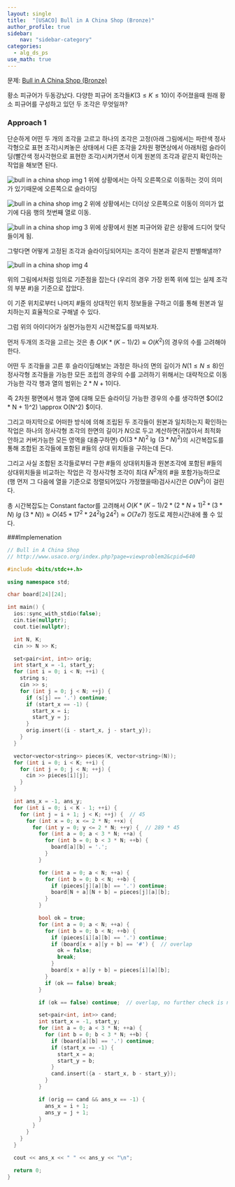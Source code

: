 ```yaml
---
layout: single
title:  "[USACO] Bull in A China Shop (Bronze)"
author_profile: true
sidebar:
    nav: "sidebar-category"
categories:
  - alg_ds_ps
use_math: true
---
```


문제: [Bull in A China Shop (Bronze)](http://www.usaco.org/index.php?page=viewproblem2&cpid=640)

황소 피규어가 두동강났다. 다양한 피규어 조각들$K (3 \leq K \leq 10)$이 주어졌을때 원래 황소 피규어를 구성하고 있던 두 조각은 무엇일까?

### Approach 1
단순하게 어떤 두 개의 조각을 고르고 하나의 조각은 고정(아래 그림에서는 파란색 정사각형으로 표현 조각)시켜놓은 상태에서 다른 조각을 2차원 평면상에서 아래처럼 슬라이딩(빨간색 정사각현으로 표현한 조각)시켜가면서 이게 원본의 조각과 같은지 확인하는 작업을 해보면 된다. 

![bull in a china shop img 1](/assets/image/alg_ds_ps/bull_in_a_china_shop_bronze/bull_in_a_china_shop_bronze_img_1.png)
위에 상황에서는 아직 오른쪽으로 이동하는 것이 의미가 있기때문에 오른쪽으로 슬라이딩

![bull in a china shop img 2](/assets/image/alg_ds_ps/bull_in_a_china_shop_bronze/bull_in_a_china_shop_bronze_img_2.png)
위에 상황에서는 더이상 오른쪽으로 이동이 의미가 없기에 다음 행의 첫번째 열로 이동.

![bull in a china shop img 3](/assets/image/alg_ds_ps/bull_in_a_china_shop_bronze/bull_in_a_china_shop_bronze_img_3.png)
위에 상황에서 원본 피규어와 같은 상황에 드디어 맞닥들이게 됨.

그렇다면 어떻게 고정된 조각과 슬라이딩되어지는 조각이 원본과 같은지 판별해낼까?

![bull in a china shop img 4](/assets/image/alg_ds_ps/bull_in_a_china_shop_bronze/bull_in_a_china_shop_bronze_img_4.png)

위의 그림에서처럼 임의로 기준점을 잡는다 (우리의 경우 가장 왼쪽 위에 있는 실제 조각의 부분 #)을 기준으로 잡았다. 

이 기준 위치로부터 나머지 #들의 상대적인 위치 정보들을 구하고 이를 통해 원본과 일치하는지 효율적으로 구해낼 수 있다.

그럼 위의 아이디어가 실현가능한지 시간복잡도를 따져보자.

먼저 두개의 조각을 고르는 것은 총 $O(K * (K - 1) / 2) \approx O(K^2)$의 경우의 수를 고려해야한다.

어떤 두 조각들을 고른 후 슬라이딩해보는 과정은 하나의 면의 길이가 $N (1 \leq N \leq 8)$인 정사각형 조각들을 가능한 모든 조립의 경우의 수를 고려하기 위해서는 대략적으로 이동가능한 각각 행과 열의 범위는 $2 * N + 1$이다. 

즉 2차원 평면에서 행과 열에 대해 모든 슬라이딩 가능한 경우의 수를 생각하면 $O((2 * N + 1)^2) \approx O(N^2) $이다.

그리고 마지막으로 어떠한 방식에 의해 조립된 두 조각들이 원본과 일치하는지 확인하는 작업은 하나의 정사각형 조각의 한면의 길이가 $N$으로 두고 계산하면(귀찮아서 최적화 안하고 커버가능한 모든 영역을 대충구하면) $O((3 * N)^2\ \lg\ (3 * N)^2)$의 시간복잡도를 통해 조합된 조각들에 포함된 #들의 상대 위치들을 구하는데 든다. 

그리고 사실 조합된 조각들로부터 구한 #들의 상대위치들과 원본조각에 포함된 #들의 상대위치들을 비교하는 작업은 각 정사각형 조각이 최대 $N^2$개의 #을 포함가능하므로 (행 먼저 그 다음에 열을 기준으로 정렬되어있다 가정했을때)검사시간은 $O(N^2)$이 걸린다.

총 시간복잡도는 Constant factor를 고려해서 $O(K*(K-1)/2 * (2 * N + 1)^{2} * (3*N)\ lg\ (3*N)) \approx O(45 * 17 ^ 2 * 24^2 \lg 24^2) \approx O(7e7)$ 정도로 제한시간내에 풀 수 있다. 

###Implemenation
```cpp
// Bull in A China Shop
// http://www.usaco.org/index.php?page=viewproblem2&cpid=640

#include <bits/stdc++.h>

using namespace std;

char board[24][24];

int main() {
  ios::sync_with_stdio(false);
  cin.tie(nullptr);
  cout.tie(nullptr);

  int N, K;
  cin >> N >> K;

  set<pair<int, int>> orig;
  int start_x = -1, start_y;
  for (int i = 0; i < N; ++i) {
    string s;
    cin >> s;
    for (int j = 0; j < N; ++j) {
      if (s[j] == '.') continue;
      if (start_x == -1) {
        start_x = i;
        start_y = j;
      }
      orig.insert({i - start_x, j - start_y});
    }
  }

  vector<vector<string>> pieces(K, vector<string>(N));
  for (int i = 0; i < K; ++i) {
    for (int j = 0; j < N; ++j) {
      cin >> pieces[i][j];
    }
  }

  int ans_x = -1, ans_y;
  for (int i = 0; i < K - 1; ++i) {
    for (int j = i + 1; j < K; ++j) {  // 45
      for (int x = 0; x <= 2 * N; ++x) {
        for (int y = 0; y <= 2 * N; ++y) {  // 289 * 45
          for (int a = 0; a < 3 * N; ++a) {
            for (int b = 0; b < 3 * N; ++b) {
              board[a][b] = '.';
            }
          }

          for (int a = 0; a < N; ++a) {
            for (int b = 0; b < N; ++b) {
              if (pieces[j][a][b] == '.') continue;
              board[N + a][N + b] = pieces[j][a][b];
            }
          }

          bool ok = true;
          for (int a = 0; a < N; ++a) {
            for (int b = 0; b < N; ++b) {
              if (pieces[i][a][b] == '.') continue;
              if (board[x + a][y + b] == '#') {  // overlap
                ok = false;
                break;
              }
              board[x + a][y + b] = pieces[i][a][b];
            }
            if (ok == false) break;
          }

          if (ok == false) continue;  // overlap, no further check is needed

          set<pair<int, int>> cand;
          int start_x = -1, start_y;
          for (int a = 0; a < 3 * N; ++a) {
            for (int b = 0; b < 3 * N; ++b) {
              if (board[a][b] == '.') continue;
              if (start_x == -1) {
                start_x = a;
                start_y = b;
              }
              cand.insert({a - start_x, b - start_y});
            }
          }

          if (orig == cand && ans_x == -1) {
            ans_x = i + 1;
            ans_y = j + 1;
          }
        }
      }
    }
  }

  cout << ans_x << " " << ans_y << "\n";

  return 0;
}
```


